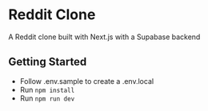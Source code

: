 # Reddit Clone

A Reddit clone built with Next.js with a Supabase backend

## Getting Started

- Follow .env.sample to create a .env.local
- Run `npm install`
- Run `npm run dev`
